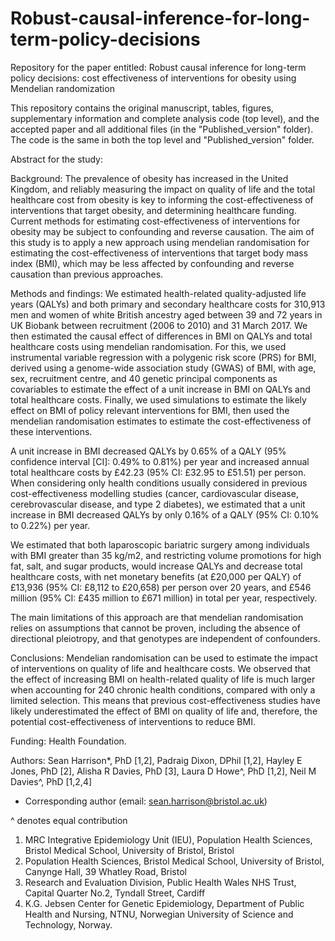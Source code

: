 # Robust-causal-inference-for-long-term-policy-decisions
Repository for the paper entitled: Robust causal inference for long-term policy decisions: cost effectiveness of interventions for obesity using Mendelian randomization

This repository contains the original manuscript, tables, figures, supplementary information and complete analysis code (top level), and the accepted paper and all additional files (in the "Published_version" folder). The code is the same in both the top level and "Published_version" folder.

Abstract for the study:

Background: The prevalence of obesity has increased in the United Kingdom, and reliably measuring the impact on quality of life and the total healthcare cost from obesity is key to informing the cost-effectiveness of interventions that target obesity, and determining healthcare funding. Current methods for estimating cost-effectiveness of interventions for obesity may be subject to confounding and reverse causation. The aim of this study is to apply a new approach using mendelian randomisation for estimating the cost-effectiveness of interventions that target body mass index (BMI), which may be less affected by confounding and reverse causation than previous approaches.

Methods and findings: We estimated health-related quality-adjusted life years (QALYs) and both primary and secondary healthcare costs for 310,913 men and women of white British ancestry aged between 39 and 72 years in UK Biobank between recruitment (2006 to 2010) and 31 March 2017. We then estimated the causal effect of differences in BMI on QALYs and total healthcare costs using mendelian randomisation. For this, we used instrumental variable regression with a polygenic risk score (PRS) for BMI, derived using a genome-wide association study (GWAS) of BMI, with age, sex, recruitment centre, and 40 genetic principal components as covariables to estimate the effect of a unit increase in BMI on QALYs and total healthcare costs. Finally, we used simulations to estimate the likely effect on BMI of policy relevant interventions for BMI, then used the mendelian randomisation estimates to estimate the cost-effectiveness of these interventions.

A unit increase in BMI decreased QALYs by 0.65% of a QALY (95% confidence interval [CI]: 0.49% to 0.81%) per year and increased annual total healthcare costs by £42.23 (95% CI: £32.95 to £51.51) per person. When considering only health conditions usually considered in previous cost-effectiveness modelling studies (cancer, cardiovascular disease, cerebrovascular disease, and type 2 diabetes), we estimated that a unit increase in BMI decreased QALYs by only 0.16% of a QALY (95% CI: 0.10% to 0.22%) per year.

We estimated that both laparoscopic bariatric surgery among individuals with BMI greater than 35 kg/m2, and restricting volume promotions for high fat, salt, and sugar products, would increase QALYs and decrease total healthcare costs, with net monetary benefits (at £20,000 per QALY) of £13,936 (95% CI: £8,112 to £20,658) per person over 20 years, and £546 million (95% CI: £435 million to £671 million) in total per year, respectively.

The main limitations of this approach are that mendelian randomisation relies on assumptions that cannot be proven, including the absence of directional pleiotropy, and that genotypes are independent of confounders.

Conclusions: Mendelian randomisation can be used to estimate the impact of interventions on quality of life and healthcare costs. We observed that the effect of increasing BMI on health-related quality of life is much larger when accounting for 240 chronic health conditions, compared with only a limited selection. This means that previous cost-effectiveness studies have likely underestimated the effect of BMI on quality of life and, therefore, the potential cost-effectiveness of interventions to reduce BMI.

Funding: Health Foundation.

Authors: Sean Harrison*, PhD [1,2], Padraig Dixon, DPhil [1,2], Hayley E Jones, PhD [2], Alisha R Davies, PhD [3], Laura D Howe^, PhD [1,2], Neil M Davies^, PhD [1,2,4]

* Corresponding author (email: sean.harrison@bristol.ac.uk)

^ denotes equal contribution

1.	MRC Integrative Epidemiology Unit (IEU), Population Health Sciences, Bristol Medical School, University of Bristol, Bristol
2.	Population Health Sciences, Bristol Medical School, University of Bristol, Canynge Hall, 39 Whatley Road, Bristol
3.	Research and Evaluation Division, Public Health Wales NHS Trust, Capital Quarter No.2, Tyndall Street, Cardiff
4.	K.G. Jebsen Center for Genetic Epidemiology, Department of Public Health and Nursing, NTNU, Norwegian University of Science and Technology, Norway.
